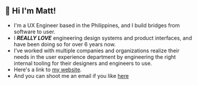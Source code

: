 ## 👋 Hi I'm Matt! 
- I'm a UX Engineer based in the Philippines, and I build bridges from software to user.
- I ***REALLY LOVE*** engineering design systems and product interfaces, and have been doing so for over 6 years now.
- I’ve worked with multiple companies and organizations realize their needs in the user experience department by engineering the right internal tooling for their designers and engineers to use.
- Here's a link to [my website](https://matteusan.com).
- And you can shoot me an email if you like [here](mailto:matteugt@gmail.com)
